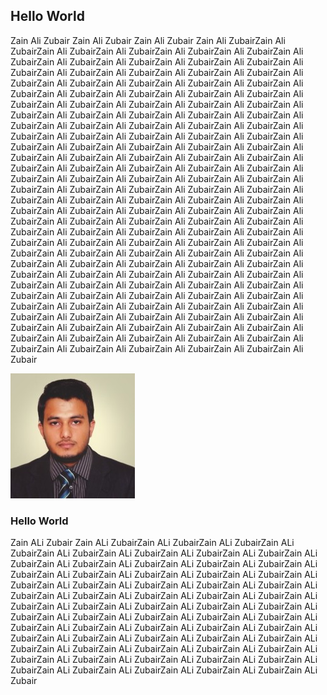 ## Hello World
 Zain Ali Zubair Zain Ali Zubair Zain Ali Zubair Zain Ali ZubairZain Ali ZubairZain Ali ZubairZain Ali ZubairZain Ali ZubairZain Ali ZubairZain Ali ZubairZain Ali ZubairZain Ali ZubairZain Ali ZubairZain Ali ZubairZain Ali ZubairZain Ali ZubairZain Ali ZubairZain Ali ZubairZain Ali ZubairZain Ali ZubairZain Ali ZubairZain Ali ZubairZain Ali ZubairZain Ali ZubairZain Ali ZubairZain Ali ZubairZain Ali ZubairZain Ali ZubairZain Ali ZubairZain Ali ZubairZain Ali ZubairZain Ali ZubairZain Ali ZubairZain Ali ZubairZain Ali ZubairZain Ali ZubairZain Ali ZubairZain Ali ZubairZain Ali ZubairZain Ali ZubairZain Ali ZubairZain Ali ZubairZain Ali ZubairZain Ali ZubairZain Ali ZubairZain Ali ZubairZain Ali ZubairZain Ali ZubairZain Ali ZubairZain Ali ZubairZain Ali ZubairZain Ali ZubairZain Ali ZubairZain Ali ZubairZain Ali ZubairZain Ali ZubairZain Ali ZubairZain Ali ZubairZain Ali ZubairZain Ali ZubairZain Ali ZubairZain Ali ZubairZain Ali ZubairZain Ali ZubairZain Ali ZubairZain Ali ZubairZain Ali ZubairZain Ali ZubairZain Ali ZubairZain Ali ZubairZain Ali ZubairZain Ali ZubairZain Ali ZubairZain Ali ZubairZain Ali ZubairZain Ali ZubairZain Ali ZubairZain Ali ZubairZain Ali ZubairZain Ali ZubairZain Ali ZubairZain Ali ZubairZain Ali ZubairZain Ali ZubairZain Ali ZubairZain Ali ZubairZain Ali ZubairZain Ali ZubairZain Ali ZubairZain Ali ZubairZain Ali ZubairZain Ali ZubairZain Ali ZubairZain Ali ZubairZain Ali ZubairZain Ali ZubairZain Ali ZubairZain Ali ZubairZain Ali ZubairZain Ali ZubairZain Ali ZubairZain Ali ZubairZain Ali ZubairZain Ali ZubairZain Ali ZubairZain Ali ZubairZain Ali ZubairZain Ali ZubairZain Ali ZubairZain Ali ZubairZain Ali ZubairZain Ali ZubairZain Ali ZubairZain Ali ZubairZain Ali ZubairZain Ali ZubairZain Ali ZubairZain Ali ZubairZain Ali ZubairZain Ali ZubairZain Ali ZubairZain Ali ZubairZain Ali ZubairZain Ali ZubairZain Ali ZubairZain Ali ZubairZain Ali ZubairZain Ali ZubairZain Ali ZubairZain Ali ZubairZain Ali ZubairZain Ali ZubairZain Ali ZubairZain Ali ZubairZain Ali ZubairZain Ali ZubairZain Ali ZubairZain Ali ZubairZain Ali ZubairZain Ali ZubairZain Ali ZubairZain Ali ZubairZain Ali ZubairZain Ali ZubairZain Ali ZubairZain Ali ZubairZain Ali ZubairZain Ali ZubairZain Ali ZubairZain Ali Zubair

![alt text](img.png)

### Hello World

Zain ALi Zubair Zain ALi ZubairZain ALi ZubairZain ALi ZubairZain ALi ZubairZain ALi ZubairZain ALi ZubairZain ALi ZubairZain ALi ZubairZain ALi ZubairZain ALi ZubairZain ALi ZubairZain ALi ZubairZain ALi ZubairZain ALi ZubairZain ALi ZubairZain ALi ZubairZain ALi ZubairZain ALi ZubairZain ALi ZubairZain ALi ZubairZain ALi ZubairZain ALi ZubairZain ALi ZubairZain ALi ZubairZain ALi ZubairZain ALi ZubairZain ALi ZubairZain ALi ZubairZain ALi ZubairZain ALi ZubairZain ALi ZubairZain ALi ZubairZain ALi ZubairZain ALi ZubairZain ALi ZubairZain ALi ZubairZain ALi ZubairZain ALi ZubairZain ALi ZubairZain ALi ZubairZain ALi ZubairZain ALi ZubairZain ALi ZubairZain ALi ZubairZain ALi ZubairZain ALi ZubairZain ALi ZubairZain ALi ZubairZain ALi ZubairZain ALi ZubairZain ALi ZubairZain ALi ZubairZain ALi ZubairZain ALi ZubairZain ALi ZubairZain ALi ZubairZain ALi ZubairZain ALi ZubairZain ALi ZubairZain ALi ZubairZain ALi ZubairZain ALi ZubairZain ALi ZubairZain ALi Zubair